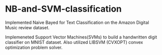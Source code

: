 # NB-and-SVM-classification

Implemented Naive Bayed for Text Classification on the Amazon Digital Music review dataset.

Implemeneted Support Vector Machines(SVMs) to build a handwritten digit classifier on MNIST dataset. Also utilized LIBSVM (CVXOPT) convex optimization problem solver.
